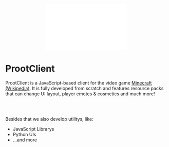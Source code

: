 <center><img height="50%" width="50%" src="profile/ProotClient-Splash-GitHub.gif"></img></center>

# ProotClient 

ProotClient is a JavaScript-based client for the video game [Minecraft (Wikipedia)](https://en.wikipedia.org/wiki/Minecraft). It is fully developed from scratch and features resource packs that can change UI layout, player emotes & cosmetics and much more!

<br><br>

Besides that we also develop utilitys, like:
- JavaScript Librarys
- Python UIs
- ...and more
